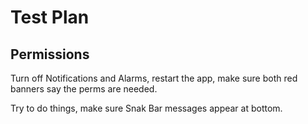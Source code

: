 # Test Plan

## Permissions

Turn off Notifications and Alarms, restart the app, make sure both red banners say the perms are needed.

Try to do things, make sure Snak Bar messages appear at bottom.

